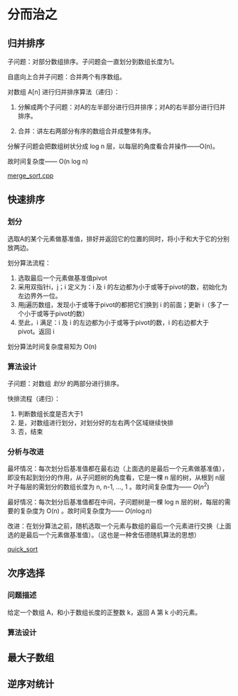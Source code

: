 # 分而治之

## 归并排序

子问题：对部分数组排序。子问题会一直划分到数组长度为1。

自底向上合并子问题：合并两个有序数组。

对数组 A[n] 进行归并排序算法（递归）：

1. 分解成两个子问题：对A的左半部分进行归并排序；对A的右半部分进行归并排序。

2. 合并：讲左右两部分有序的数组合并成整体有序。

分解子问题会把数组树状分成 log n 层，以每层的角度看合并操作——O(n)。

故时间复杂度—— O(n log n)

[merge_sort.cpp](./code/merge_sort.cpp)

## 快速排序

### 划分

选取A的某个元素做基准值，排好并返回它的位置的同时，将小于和大于它的分别放两边。

划分算法流程：

1. 选取最后一个元素做基准值pivot
2. 采用双指针i，j；i 定义为：i 及 i 的左边都为小于或等于pivot的数，初始化为左边界外一位。
3. 用j遍历数组，发现小于或等于pivot的都把它们换到 i 的前面；更新 i（多了一个小于或等于pivot的数）
4. 至此，i 满足：i 及 i 的左边都为小于或等于pivot的数，i 的右边都大于 pivot。返回 i

划分算法时间复杂度易知为 O(n)

### 算法设计

子问题：对数组 *划分* 的两部分进行排序。

快排流程（递归）：

1. 判断数组长度是否大于1
2. 是，对数组进行划分，对划分好的左右两个区域继续快排
3. 否，结束

### 分析与改进

最坏情况：每次划分后基准值都在最右边（上面选的是最后一个元素做基准值），即没有起到划分的作用，从子问题树的角度看，它是一棵 n 层的树，从根到 n层叶子每层的需划分的数组长度为 n, n-1, ..., 1 。故时间复杂度为—— $O(n^2)$ 

最好情况：每次划分后基准值都在中间，子问题树是一棵 log n 层的树，每层的需要的复杂度为 O(n) 。故时间复杂度为—— $O(n\log n)$ 

改进：在划分算法之前，随机选取一个元素与数组的最后一个元素进行交换（上面选的是最后一个元素做基准值）。（这也是一种舍伍德随机算法的思想）

[quick_sort](code/quick_sort.cpp)

## 次序选择

### 问题描述

给定一个数组 A，和小于数组长度的正整数 k，返回 A 第 k 小的元素。

### 算法设计



## 最大子数组

## 逆序对统计

